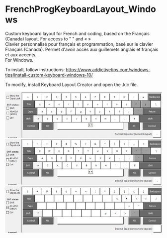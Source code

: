 # FrenchProgKeyboardLayout_Windows

Custom keyboard layout for French and coding, based on the Français (Canada) layout. For access to " " and « » <br />
Clavier personnalisé pour français et programmation, basé sur le clavier Français (Canada). Permet d'avoir accès aux guillemets anglais et français et aux accents. <br />
For Windows.

To install, follow instructions: https://www.addictivetips.com/windows-tips/install-custom-keyboard-windows-10/

To modify, install Keyboard Layout Creator and open the .klc file.

![alt text](https://github.com/AtrashDingDong/FrenchProgKeyboardLayout_Windows/blob/main/layout01.jpg?raw=true)
![alt text](https://github.com/AtrashDingDong/FrenchProgKeyboardLayout_Windows/blob/main/layout02_shift.jpg?raw=true)
![alt text](https://github.com/AtrashDingDong/FrenchProgKeyboardLayout_Windows/blob/main/layout03_alt.jpg?raw=true)
